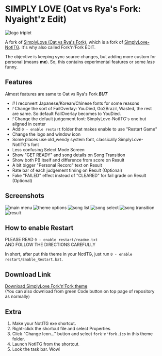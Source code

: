 # SIMPLY LOVE (Oat vs Rya's Fork: Nyaight'z Edit)

![logo triplet](https://raw.githubusercontent.com/NyaightHazard/simply-love-oat-fork/nyaightz-edit/logo.png "logo")

A fork of [SimplyLove (Oat vs Rya's Fork)](https://github.com/oatmealine/simply-love-oat-fork), which is a fork of [SimplyLove-NotITG](https://github.com/TaroNuke/Simply-Love-NotITG-ver.-).
It's why also called Fork'n'Fork EDIT.

The objective is keeping sync source changes, but adding more custom for personal (means **me**). 
So, this contains experimental features or some *less* funny.

## Features

Almost features are same to Oat vs Rya's Fork ***BUT***

- *!!* I reconvert Japanese/Korean/Chinese fonts for some reasons
- *!* Change the sort of FailOverlay: YouDied, Go2Brazil, Wasted, the rest are same. So default FailOverlay becomes to YouDied.
- *!* Change the default judgement font: SimplyLove-NotITG's one but aligned in center
- Add `0 - enable restart` folder that makes enable to use "Restart Game"
- Change the logo and window icon
- Some places use old_wendy system font, classically SimplyLove-NotITG's font
- Less confusing Select Mode Screen
- Show "GET READY" and song details on Song Transition
- Show both PB itself and difference from score on Result
- A bit bigger "Personal Record" text on Result
- Rate bar of each judgement timing on Result (Optional)
- Fake "FAILED" effect instead of "CLEARED" for fail grade on Result (Optional)

## Screenshots

![main menu](https://raw.githubusercontent.com/NyaightHazard/simply-love-oat-fork/nyaightz-edit/screenshot1.jpg "main menu")
![theme options](https://raw.githubusercontent.com/NyaightHazard/simply-love-oat-fork/nyaightz-edit/screenshot2.jpg "theme options")
![song list](https://raw.githubusercontent.com/NyaightHazard/simply-love-oat-fork/nyaightz-edit/screenshot3.jpg "song list")
![song select](https://raw.githubusercontent.com/NyaightHazard/simply-love-oat-fork/nyaightz-edit/screenshot4.jpg "song select")
![song transition](https://raw.githubusercontent.com/NyaightHazard/simply-love-oat-fork/nyaightz-edit/screenshot5.jpg "song transition")
![result](https://raw.githubusercontent.com/NyaightHazard/simply-love-oat-fork/nyaightz-edit/screenshot6.jpg "result")

## How to enable Restart

PLEASE READ `0 - enable restart/readme.txt`<br>
AND FOLLOW THE DIRECTIONS CAREFULLY

In short, after put this theme in your NotITG, just run `0 - enable restart/Enable_Restart.bat`.

## Download Link

[Download SimplyLove Fork'n'Fork theme](https://github.com/NyaightHazard/simply-love-oat-fork/archive/refs/heads/nyaightz-edit.zip)<br>
(You can also download from green Code button on top page of repository as normally)

## Extra

1. Make your NotITG exe shortcut.
2. Right-click the shortcut file and select Properties.
3. Click "Change Icon..." button and select `fork'n'fork.ico` in this theme folder.
4. Launch NotITG from the shortcut.
5. Look the task bar. Wow!
